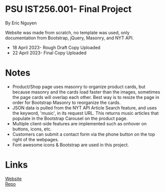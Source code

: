 # PSU IST256.001- Final Project
By Eric Nguyen <br>

Website was made from scratch, no template was used, only documentation from Bootstrap, jQuery, Masonry, and NYT API. 
* 18 April 2023- Rough Draft Copy Uploaded <br>
* 22 April 2023- Final Copy Uploaded

# Notes
* Product/Shop page uses masonry to organize product cards, but because masonry and the cards load faster than the images, sometimes the page cards will overlap each other. Best way is to resize the page in order for Bootstrap Masonry to reorganize the cards. 
* JSON data is pulled from the NYT API Article Search feature, and uses the keyword, 'music', in its request URL. This returns music articles that populate in the Bootstrap Carousel on the product page. 
* Multiple client-side features are implemented such as onhover on buttons, icons, etc. 
* Customers can submit a contact form via the phone button on the top right of the webpages. 
* Font awesome icons & Bootstrap are used in this project. 
# Links
[Website](https://erinyn.github.io/PSU_IST256_Final_Project/) <br>
[Repo](https://github.com/erinyn/PSU_IST256_Final_Project)


